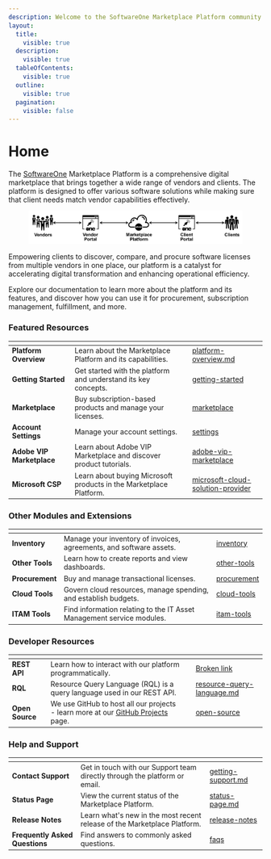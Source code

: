 ```yaml
---
description: Welcome to the SoftwareOne Marketplace Platform community!
layout:
  title:
    visible: true
  description:
    visible: true
  tableOfContents:
    visible: true
  outline:
    visible: true
  pagination:
    visible: false
---
```


# Home

The [SoftwareOne](https://softwareone.com) Marketplace Platform is a comprehensive digital marketplace that brings together a wide range of vendors and clients. The platform is designed to offer various software solutions while making sure that client needs match vendor capabilities effectively.

<div align="left">

<figure><img src=".gitbook/assets/image (444).png" alt=""><figcaption></figcaption></figure>

</div>

Empowering clients to discover, compare, and procure software licenses from multiple vendors in one place, our platform is a catalyst for accelerating digital transformation and enhancing operational efficiency.

Explore our documentation to learn more about the platform and its features, and discover how you can use it for procurement, subscription management, fulfillment, and more.

### Featured Resources

<table data-view="cards"><thead><tr><th></th><th></th><th></th><th data-hidden data-card-target data-type="content-ref"></th></tr></thead><tbody><tr><td><strong>Platform Overview</strong></td><td>Learn about the Marketplace Platform and its capabilities.</td><td></td><td><a href="marketplace-platform/platform-overview.md">platform-overview.md</a></td></tr><tr><td><strong>Getting Started</strong></td><td>Get started with the platform and understand its key concepts.</td><td></td><td><a href="marketplace-platform/getting-started/">getting-started</a></td></tr><tr><td><strong>Marketplace</strong></td><td>Buy subscription-based products and manage your licenses.</td><td></td><td><a href="platform-modules/marketplace/">marketplace</a></td></tr><tr><td><strong>Account Settings</strong></td><td>Manage your account settings.</td><td></td><td><a href="platform-modules/settings/">settings</a></td></tr><tr><td><strong>Adobe VIP Marketplace</strong></td><td>Learn about Adobe VIP Marketplace and discover product tutorials.</td><td></td><td><a href="extensions/adobe-vip-marketplace/">adobe-vip-marketplace</a></td></tr><tr><td><strong>Microsoft CSP</strong></td><td>Learn about buying Microsoft products in the Marketplace Platform.</td><td></td><td><a href="extensions/microsoft-cloud-solution-provider/">microsoft-cloud-solution-provider</a></td></tr></tbody></table>

### Other Modules and Extensions

<table data-view="cards"><thead><tr><th></th><th></th><th data-hidden data-card-target data-type="content-ref"></th></tr></thead><tbody><tr><td><strong>Inventory</strong></td><td>Manage your inventory of invoices, agreements, and software assets.</td><td><a href="platform-modules/inventory/">inventory</a></td></tr><tr><td><strong>Other Tools</strong></td><td>Learn how to create reports and view dashboards.</td><td><a href="platform-modules/other-tools/">other-tools</a></td></tr><tr><td><strong>Procurement</strong></td><td>Buy and manage transactional licenses.</td><td><a href="platform-modules/procurement/">procurement</a></td></tr><tr><td><strong>Cloud Tools</strong></td><td>Govern cloud resources, manage spending, and establish budgets.</td><td><a href="extensions/cloud-tools/">cloud-tools</a></td></tr><tr><td><strong>ITAM Tools</strong></td><td>Find information relating to the IT Asset Management service modules.</td><td><a href="extensions/itam-tools/">itam-tools</a></td></tr></tbody></table>

### Developer Resources

<table data-view="cards"><thead><tr><th></th><th></th><th></th><th data-hidden data-card-target data-type="content-ref"></th></tr></thead><tbody><tr><td><strong>REST API</strong></td><td>Learn how to interact with our platform programmatically.</td><td></td><td><a href="broken-reference">Broken link</a></td></tr><tr><td><strong>RQL</strong></td><td>Resource Query Language (RQL) is a query language used in our REST API.</td><td></td><td><a href="developer-resources/rest-api/resource-query-language.md">resource-query-language.md</a></td></tr><tr><td><strong>Open Source</strong></td><td>We use GitHub to host all our projects - learn more at our <a href="developer-resources/open-source/github-projects.md">GitHub Projects</a> page.</td><td></td><td><a href="developer-resources/open-source/">open-source</a></td></tr></tbody></table>

### Help and Support

<table data-view="cards"><thead><tr><th></th><th></th><th data-hidden data-card-target data-type="content-ref"></th></tr></thead><tbody><tr><td><strong>Contact Support</strong></td><td>Get in touch with our Support team directly through the platform or email.</td><td><a href="help-and-support/getting-support.md">getting-support.md</a></td></tr><tr><td><strong>Status Page</strong></td><td>View the current status of the Marketplace Platform.</td><td><a href="help-and-support/status-page.md">status-page.md</a></td></tr><tr><td><strong>Release Notes</strong></td><td>Learn what's new in the most recent release of the Marketplace Platform.</td><td><a href="help-and-support/release-notes/">release-notes</a></td></tr><tr><td><strong>Frequently Asked Questions</strong></td><td>Find answers to commonly asked questions.</td><td><a href="help-and-support/faqs/">faqs</a></td></tr></tbody></table>
